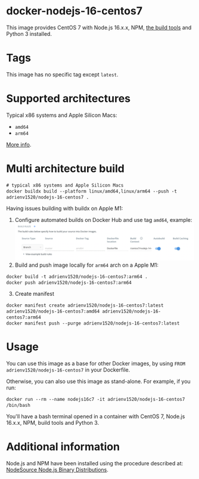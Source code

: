 # docker-nodejs-16-centos7
This image provides CentOS 7 with Node.js 16.x.x, NPM, [the build tools](https://access.redhat.com/documentation/en-us/red_hat_developer_toolset/7/html/user_guide/chap-red_hat_developer_toolset) and Python 3 installed.

# Tags
This image has no specific tag except `latest`.

# Supported architectures
Typical x86 systems and Apple Silicon Macs:

- `amd64`
- `arm64`

[More info](https://github.com/docker-library/official-images#architectures-other-than-amd64).

# Multi architecture build
```shell
# typical x86 systems and Apple Silicon Macs
docker buildx build --platform linux/amd64,linux/arm64 --push -t adrienv1520/nodejs-16-centos7 .
```

Having issues building with buildx on Apple M1:
1. Configure automated builds on Docker Hub and use tag `amd64`, example:
![Docker automated build example](../../docs/docker-automated-build.png "Docker automated build example")
2. Build and push image locally for `arm64` arch on a Apple M1:
```shell
docker build -t adrienv1520/nodejs-16-centos7:arm64 .
docker push adrienv1520/nodejs-16-centos7:arm64
```
3. Create manifest
```shell
docker manifest create adrienv1520/nodejs-16-centos7:latest adrienv1520/nodejs-16-centos7:amd64 adrienv1520/nodejs-16-centos7:arm64
docker manifest push --purge adrienv1520/nodejs-16-centos7:latest
```

# Usage
You can use this image as a base for other Docker images, by using `FROM adrienv1520/nodejs-16-centos7` in your Dockerfile.

Otherwise, you can also use this image as stand-alone. For example, if you run:
```shell
docker run --rm --name nodejs16c7 -it adrienv1520/nodejs-16-centos7 /bin/bash
```

You'll have a bash terminal opened in a container with CentOS 7, Node.js 16.x.x, NPM, build tools and Python 3.

# Additional information
Node.js and NPM have been installed using the procedure described at: [NodeSource Node.js Binary Distributions](https://github.com/nodesource/distributions#rpminstall).
